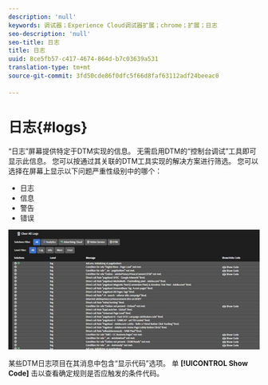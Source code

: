 ```yaml
---
description: 'null'
keywords: 调试器；Experience Cloud调试器扩展；chrome；扩展；日志
seo-description: 'null'
seo-title: 日志
title: 日志
uuid: 8ce5fb57-c417-4674-864d-b7c03639a531
translation-type: tm+mt
source-git-commit: 3fd50cde86f0dfc5f66d8faf63112adf24beeac0

---
```



# 日志{#logs}

“日志”屏幕提供特定于DTM实现的信息。 无需启用DTM的“控制台调试”工具即可显示此信息。 您可以按通过其关联的DTM工具实现的解决方案进行筛选。 您可以选择在屏幕上显示以下问题严重性级别中的哪个：

* 日志
* 信息
* 警告
* 错误

![](assets/logs.jpg)

某些DTM日志项目在其消息中包含“显示代码”选项。 单 **[!UICONTROL Show Code]** 击以查看确定规则是否应触发的条件代码。
